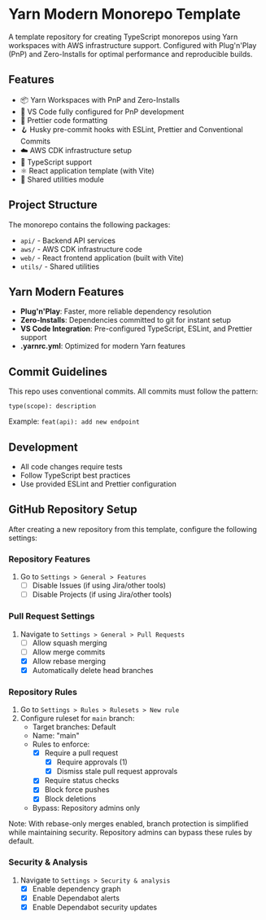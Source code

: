 # Yarn Modern Monorepo Template

A template repository for creating TypeScript monorepos using Yarn workspaces with AWS infrastructure support. Configured with Plug'n'Play (PnP) and Zero-Installs for optimal performance and reproducible builds.

## Features

-   📦 Yarn Workspaces with PnP and Zero-Installs
-   🚀 VS Code fully configured for PnP development
-   💅 Prettier code formatting
-   🪝 Husky pre-commit hooks with ESLint, Prettier and Conventional Commits
-   ☁️ AWS CDK infrastructure setup
-   🎯 TypeScript support
-   ⚛️ React application template (with Vite)
-   🔧 Shared utilities module

## Project Structure

The monorepo contains the following packages:

-   `api/` - Backend API services
-   `aws/` - AWS CDK infrastructure code
-   `web/` - React frontend application (built with Vite)
-   `utils/` - Shared utilities

## Yarn Modern Features

-   **Plug'n'Play**: Faster, more reliable dependency resolution
-   **Zero-Installs**: Dependencies committed to git for instant setup
-   **VS Code Integration**: Pre-configured TypeScript, ESLint, and Prettier support
-   **.yarnrc.yml**: Optimized for modern Yarn features

## Commit Guidelines

This repo uses conventional commits. All commits must follow the pattern:

```
type(scope): description
```

Example: `feat(api): add new endpoint`

## Development

-   All code changes require tests
-   Follow TypeScript best practices
-   Use provided ESLint and Prettier configuration

## GitHub Repository Setup

After creating a new repository from this template, configure the following settings:

### Repository Features

1. Go to `Settings > General > Features`
    - [ ] Disable Issues (if using Jira/other tools)
    - [ ] Disable Projects (if using Jira/other tools)

### Pull Request Settings

1. Navigate to `Settings > General > Pull Requests`
    - [ ] Allow squash merging
    - [ ] Allow merge commits
    - [x] Allow rebase merging
    - [x] Automatically delete head branches

### Repository Rules

1. Go to `Settings > Rules > Rulesets > New rule`
2. Configure ruleset for `main` branch:
    - Target branches: Default
    - Name: "main"
    - Rules to enforce:
        - [x] Require a pull request
            - [x] Require approvals (1)
            - [x] Dismiss stale pull request approvals
        - [x] Require status checks
        - [x] Block force pushes
        - [x] Block deletions
    - Bypass: Repository admins only

Note: With rebase-only merges enabled, branch protection is simplified while maintaining security. Repository admins can bypass these rules by default.

### Security & Analysis

1. Navigate to `Settings > Security & analysis`
    - [x] Enable dependency graph
    - [x] Enable Dependabot alerts
    - [x] Enable Dependabot security updates
